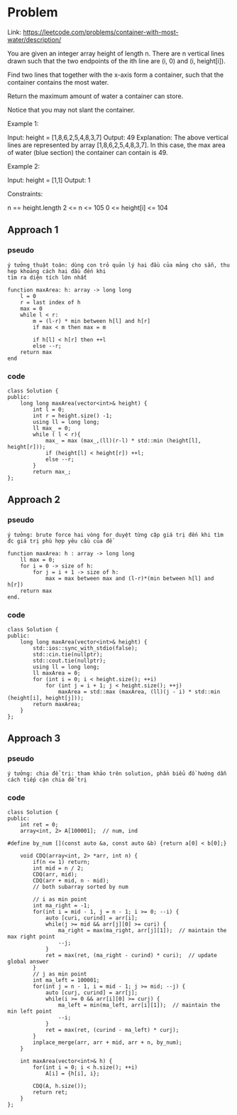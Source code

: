 # Problem

Link: https://leetcode.com/problems/container-with-most-water/description/

You are given an integer array height of length n. There are n vertical lines drawn such that the two endpoints of the ith line are (i, 0) and (i, height[i]).

Find two lines that together with the x-axis form a container, such that the container contains the most water.

Return the maximum amount of water a container can store.

Notice that you may not slant the container.

Example 1:

Input: height = [1,8,6,2,5,4,8,3,7]
Output: 49
Explanation: The above vertical lines are represented by array [1,8,6,2,5,4,8,3,7]. In this case, the max area of water (blue section) the container can contain is 49.

Example 2:

Input: height = [1,1]
Output: 1
 

Constraints:

n == height.length
2 <= n <= 105
0 <= height[i] <= 104

## Approach 1
### pseudo
```
ý tưởng thuật toán: dùng con trỏ quản lý hai đầu của mảng cho sẵn, thu hẹp khoảng cách hai đầu đến khi 
tìm ra diện tích lớn nhất

function maxArea: h: array -> long long
    l = 0
    r = last index of h
    max = 0
    while l < r:
        m = (l-r) * min between h[l] and h[r]
        if max < m then max = m

        if h[l] < h[r] then ++l
        else --r;
    return max
end
```
### code
```
class Solution {
public:
    long long maxArea(vector<int>& height) {
        int l = 0;
        int r = height.size() -1;
        using ll = long long;
        ll max_ = 0;
        while ( l < r){
            max_ = max (max_,(ll)(r-l) * std::min (height[l], height[r]));
            if (height[l] < height[r]) ++l;
            else --r;
        }
        return max_;
};

```
## Approach 2
### pseudo
```
ý tưởng: brute force hai vòng for duyệt từng cặp giá trị đến khi tìm đc giá trị phù hợp yêu cầu của đề

function maxArea: h : array -> long long
    ll max = 0;
    for i = 0 -> size of h:
        for j = i + 1 -> size of h:
            max = max between max and (l-r)*(min between h[l] and h[r])
    return max
end.
```
### code
```
class Solution {
public:
    long long maxArea(vector<int>& height) {
        std::ios::sync_with_stdio(false);
        std::cin.tie(nullptr); 
        std::cout.tie(nullptr);
        using ll = long long;
        ll maxArea = 0;
        for (int i = 0; i < height.size(); ++i)
            for (int j = i + 1; j < height.size(); ++j)
                maxArea = std::max (maxArea, (ll)(j - i) * std::min (height[i], height[j]));
        return maxArea;
    }
};

```
## Approach 3
### pseudo
```
ý tưởng: chia để trị: tham khảo trên solution, phần biểu đồ hướng dẫn cách tiếp cận chia để trị
```
### code
```
class Solution {
public:
    int ret = 0;
    array<int, 2> A[100001];  // num, ind

#define by_num [](const auto &a, const auto &b) {return a[0] < b[0];}

    void CDQ(array<int, 2> *arr, int n) {
        if(n <= 1) return;
        int mid = n / 2;
        CDQ(arr, mid);
        CDQ(arr + mid, n - mid);
        // both subarray sorted by num
        
        // i as min point
        int ma_right = -1;
        for(int i = mid - 1, j = n - 1; i >= 0; --i) {
            auto [curi, curind] = arr[i];
            while(j >= mid && arr[j][0] >= curi) {
                ma_right = max(ma_right, arr[j][1]);  // maintain the max right point
                --j;
            }
            ret = max(ret, (ma_right - curind) * curi);  // update global answer
        }
        // j as min point
        int ma_left = 100001;
        for(int j = n - 1, i = mid - 1; j >= mid; --j) {
            auto [curj, curind] = arr[j];
            while(i >= 0 && arr[i][0] >= curj) {
                ma_left = min(ma_left, arr[i][1]);  // maintain the min left point
                --i;
            }
            ret = max(ret, (curind - ma_left) * curj);
        }
        inplace_merge(arr, arr + mid, arr + n, by_num);
    }

    int maxArea(vector<int>& h) {
        for(int i = 0; i < h.size(); ++i)
            A[i] = {h[i], i};

        CDQ(A, h.size());
        return ret;        
    }
};
```
